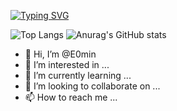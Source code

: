 [![Typing SVG](https://readme-typing-svg.demolab.com?font=Fira+Code&size=24&pause=1000&width=435&lines=Welcome+to+E0min+github)](https://git.io/typing-svg)

![Top Langs](https://github-readme-stats.vercel.app/api/top-langs/?username=anuraghazra&layout=compact) ![Anurag's GitHub stats](https://github-readme-stats.vercel.app/api?username=anuraghazra&show_icons=true&theme=radical)


- 👋 Hi, I’m @E0min
- 👀 I’m interested in ...
- 🌱 I’m currently learning ...
- 💞️ I’m looking to collaborate on ...
- 📫 How to reach me ...

<!---
E0min/E0min is a ✨ special ✨ repository because its `README.md` (this file) appears on your GitHub profile.
You can click the Preview link to take a look at your changes.
--->
